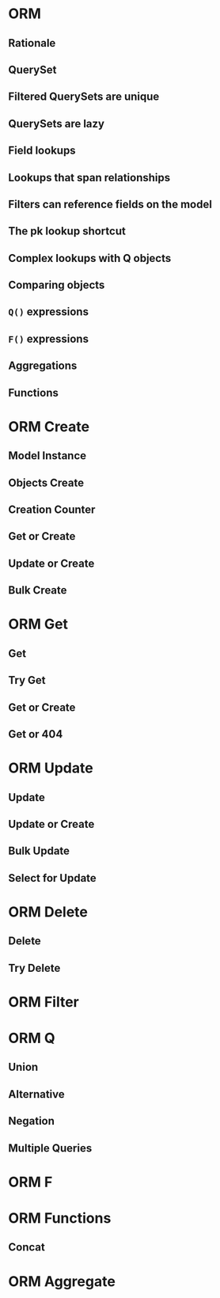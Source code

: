 

ORM
===

Rationale
---------

QuerySet
--------

Filtered QuerySets are unique
-----------------------------

QuerySets are lazy
------------------

Field lookups
-------------

Lookups that span relationships
-------------------------------

Filters can reference fields on the model
-----------------------------------------

The pk lookup shortcut
----------------------

Complex lookups with Q objects
------------------------------

Comparing objects
-----------------

``Q()`` expressions
-------------------

``F()`` expressions
-------------------

Aggregations
------------

Functions
---------




ORM Create
==========

Model Instance
--------------

Objects Create
--------------

Creation Counter
----------------

Get or Create
-------------

Update or Create
----------------

Bulk Create
-----------




ORM Get
=======

Get
---

Try Get
-------

Get or Create
-------------

Get or 404
----------




ORM Update
==========

Update
------

Update or Create
----------------

Bulk Update
-----------

Select for Update
-----------------




ORM Delete
==========

Delete
------

Try Delete
----------




ORM Filter
==========




ORM Q
=====

Union
-----

Alternative
-----------

Negation
--------

Multiple Queries
----------------




ORM F
=====




ORM Functions
=============

Concat
------




ORM Aggregate
=============


